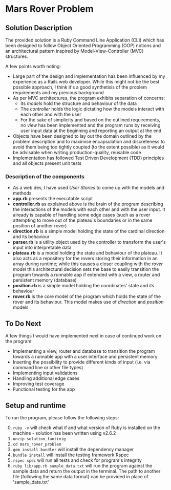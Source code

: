 # Mars Rover Problem

## Solution Description

The provided solution is a Ruby Command Line Application (CLI) which has been designed to follow Object Oriented Programming (OOP) notions and an architectural pattern inspired by Model-View-Controller (MVC) structures. 


A few points worth noting:
- Large part of the design and implementation has been influenced by my experience as a Rails web developer. While this might not be the best possible approach, I think it's a good synthetisis of the problem requirements and my previous background
- As per MVC architectures, the program exhibits separation of concerns:
  - Its *models* hold the structure and behaviour of the data
  - The *controller* holds the logic dictating how the models interact with each other and with the user
  - For the sake of simplicity and based on the outlined requirements, no *view* has been implemented and the program runs by receiving user input data at the beginning and reporting an output at the end
- Objects have been designed to lay out the domain outlined by the problem description and to maximise encapsulation and discreteness to avoid them being too tightly coupled (to the extent possible) as it would be advisable when writing production-quality, reusable code
- Implementation has followed Test Driven Development (TDD) principles and all objects present unit tests

### Description of the components

- As a web dev, I have used *User Stories* to come up with the models and methods
- **app.rb** presents the executable script
- **controller.rb** as explained above is the brain of the program describing the interactions of the models with each other and with the user input. It already is capable of handling some edge cases (such as a rover attempting to move out of the plateau's boundaries or in the same position of another rover)
- **direction.rb** is a simple model holding the state of the cardinal direction and its behaviour
-  **parser.rb** is a utility object used by the controller to transform the user's input into interpretable data
- **plateau.rb** is a model holding the state and behaviour of the plateau. It also acts as a repository for the rovers storing their information in an array during runtime; while this causes a closer coupling with the *rover model* this architectural decision sets the base to easily transition the program towards a runnable app if extended with a view, a router and persistent memory (database)
- **position.rb** is a simple model holding the coordinates' state and its behaviour
- **rover.rb** is the core model of the program which holds the state of the rover and its behaviour. This model makes use of *direction* and *position* models


## To Do Next

A few things I would have implemented next in case of continued work on the program:

- Implementing a view, router and database to transition the program towards a runnable app with a user interface and persistent memory
- Inserting the possibility to provide different kinds of input (i.e. via command line or other file types)
- Implementing input validations 
- Handling additional edge cases 
- Improving test coverage
- Functional testing for the app

## Setup and runtime

To run the program, please follow the following steps:

0. `ruby -v` 
will check what if and what version of Ruby is installed on the machine - solution has been written using v2.6.2
1. `unzip solution_fantinig`
2. `cd mars_rover_problem`
3. `gem install bundler`
will install the dependency manager
4. `bundle install`
will install the testing framework Rspec
5. `rspec spec`
will run all tests and check for program's integrity
6. `ruby lib/app.rb sample_data.txt`
will run the program against the sample data and return the output in the terminal. The path to another file (following the same data format) can be provided in place of 'sample_data.txt'